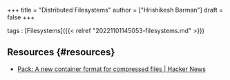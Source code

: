 +++
title = "Distributed Filesystems"
author = ["Hrishikesh Barman"]
draft = false
+++

tags
: [Filesystems]({{< relref "20221101145053-filesystems.md" >}})


## Resources {#resources}

-   [Pack: A new container format for compressed files | Hacker News](https://news.ycombinator.com/item?id=39793805)
